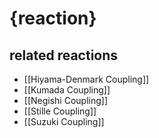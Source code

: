 # {reaction}

## related reactions
- [[Hiyama-Denmark Coupling]]
- [[Kumada Coupling]]
- [[Negishi Coupling]]
- [[Stille Coupling]]
- [[Suzuki Coupling]]